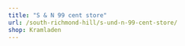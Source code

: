 ```yaml
---
title: "S & N 99 cent store"
url: /south-richmond-hill/s-und-n-99-cent-store/
shop: Kramladen
---
```


